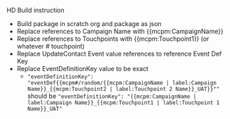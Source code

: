 HD Build instruction

- Build package in scratch org and package as json
- Replace references to Campaign Name with {{mcpm:CampaignName}}
- Replace references to Touchpoints with {{mcpm:Touchpoint1}} (or whatever # touchpoint)
- Replace UpdateContact Event value references to reference Event Def Key
- Replace EventDefinitionKey value to be exact
  - `"eventDefinitionKey": "eventDef{{mcpm#/random/{{mcpm:CampaignName | label:Campaign Name}}_{{mcpm:Touchpoint2 | label:Touchpoint 2 Name}}_UAT}}""` should be `"eventDefinitionKey": "{{mcpm:CampaignName | label:Campaign Name}}_{{mcpm:Touchpoint1 | label:Touchpoint 1 Name}}_UAT"`
